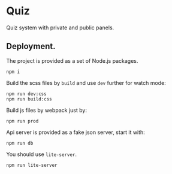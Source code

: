 # Quiz
Quiz system with private and public panels.
## Deployment.
The project is provided as a set of Node.js packages.
```
npm i
```
Build the scss files by `build` and use `dev` further for watch mode:
```
npm run dev:css
npm run build:css
```
Build js files by webpack just by:
```
npm run prod
```
Api server is provided as a fake json server, start it with:
```
npm run db
```
You should use `lite-server`.
```
npm run lite-server
```
